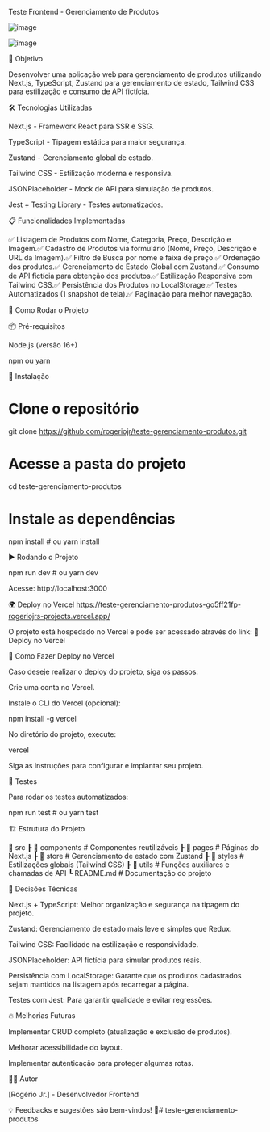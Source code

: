 Teste Frontend - Gerenciamento de Produtos

![image](https://github.com/user-attachments/assets/bb2a1081-3974-4b3a-8655-c520ca9cc879)


![image](https://github.com/user-attachments/assets/5fae1083-ebb7-47b0-be22-097f99e1e213)



📌 Objetivo

Desenvolver uma aplicação web para gerenciamento de produtos utilizando Next.js, TypeScript, Zustand para gerenciamento de estado, Tailwind CSS para estilização e consumo de API fictícia.

🛠 Tecnologias Utilizadas

Next.js - Framework React para SSR e SSG.

TypeScript - Tipagem estática para maior segurança.

Zustand - Gerenciamento global de estado.

Tailwind CSS - Estilização moderna e responsiva.

JSONPlaceholder - Mock de API para simulação de produtos.

Jest + Testing Library - Testes automatizados.

📋 Funcionalidades Implementadas

✅ Listagem de Produtos com Nome, Categoria, Preço, Descrição e Imagem.✅ Cadastro de Produtos via formulário (Nome, Preço, Descrição e URL da Imagem).✅ Filtro de Busca por nome e faixa de preço.✅ Ordenação dos produtos.✅ Gerenciamento de Estado Global com Zustand.✅ Consumo de API fictícia para obtenção dos produtos.✅ Estilização Responsiva com Tailwind CSS.✅ Persistência dos Produtos no LocalStorage.✅ Testes Automatizados (1 snapshot de tela).✅ Paginação para melhor navegação.

🚀 Como Rodar o Projeto

📦 Pré-requisitos

Node.js (versão 16+)

npm ou yarn

🔧 Instalação

# Clone o repositório
git clone https://github.com/rogeriojr/teste-gerenciamento-produtos.git

# Acesse a pasta do projeto
cd teste-gerenciamento-produtos

# Instale as dependências
npm install  # ou yarn install

▶️ Rodando o Projeto

npm run dev  # ou yarn dev

Acesse: http://localhost:3000

🌍 Deploy no Vercel
https://teste-gerenciamento-produtos-go5ff21fp-rogeriojrs-projects.vercel.app/

O projeto está hospedado no Vercel e pode ser acessado através do link:
🔗 Deploy no Vercel

📢 Como Fazer Deploy no Vercel

Caso deseje realizar o deploy do projeto, siga os passos:

Crie uma conta no Vercel.

Instale o CLI do Vercel (opcional):

npm install -g vercel

No diretório do projeto, execute:

vercel

Siga as instruções para configurar e implantar seu projeto.

🧪 Testes

Para rodar os testes automatizados:

npm run test  # ou yarn test

🏗 Estrutura do Projeto

📂 src
 ┣ 📂 components  # Componentes reutilizáveis
 ┣ 📂 pages       # Páginas do Next.js
 ┣ 📂 store       # Gerenciamento de estado com Zustand
 ┣ 📂 styles      # Estilizações globais (Tailwind CSS)
 ┣ 📂 utils       # Funções auxiliares e chamadas de API
 ┗ README.md      # Documentação do projeto

📜 Decisões Técnicas

Next.js + TypeScript: Melhor organização e segurança na tipagem do projeto.

Zustand: Gerenciamento de estado mais leve e simples que Redux.

Tailwind CSS: Facilidade na estilização e responsividade.

JSONPlaceholder: API fictícia para simular produtos reais.

Persistência com LocalStorage: Garante que os produtos cadastrados sejam mantidos na listagem após recarregar a página.

Testes com Jest: Para garantir qualidade e evitar regressões.

🔥 Melhorias Futuras

Implementar CRUD completo (atualização e exclusão de produtos).

Melhorar acessibilidade do layout.

Implementar autenticação para proteger algumas rotas.

👨‍💻 Autor

[Rogério Jr.] - Desenvolvedor Frontend

💡 Feedbacks e sugestões são bem-vindos! 🚀# teste-gerenciamento-produtos

